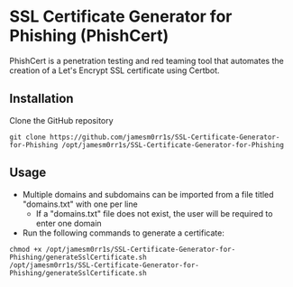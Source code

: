 # SSL Certificate Generator for Phishing (PhishCert)

PhishCert is a penetration testing and red teaming tool that automates the creation of a Let's Encrypt SSL certificate using Certbot.

## Installation

Clone the GitHub repository
```
git clone https://github.com/jamesm0rr1s/SSL-Certificate-Generator-for-Phishing /opt/jamesm0rr1s/SSL-Certificate-Generator-for-Phishing
```

## Usage

 - Multiple domains and subdomains can be imported from a file titled "domains.txt" with one per line
   - If a "domains.txt" file does not exist, the user will be required to enter one domain
 - Run the following commands to generate a certificate:
```
chmod +x /opt/jamesm0rr1s/SSL-Certificate-Generator-for-Phishing/generateSslCertificate.sh
/opt/jamesm0rr1s/SSL-Certificate-Generator-for-Phishing/generateSslCertificate.sh
```